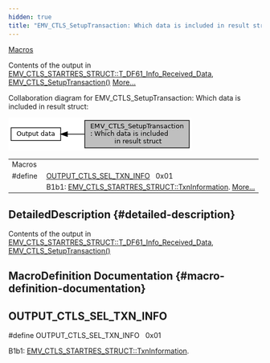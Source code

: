 ```yaml
---
hidden: true
title: "EMV_CTLS_SetupTransaction: Which data is included in result structTransaction execution » Output data"
---
```


[Macros](#define-members)

Contents of the output in <a href="group___d_e_f___f_l_o_w___o_u_t_p_u_t.md#ab08da8ecbb047104d0c58e6f0ea141ee">EMV_CTLS_STARTRES_STRUCT::T_DF61_Info_Received_Data</a>, <a href="group___f_u_n_c___f_l_o_w.md#ga1a86c76dcf8fec6e97ead6cf8f2717ff">EMV_CTLS_SetupTransaction()</a> [More\...](#details)

Collaboration diagram for EMV_CTLS_SetupTransaction: Which data is included in result struct:

![](group___d_e_f___o_u_t_p_u_t___s_e_l_e_c_t.png)

|  |  |
|----|----|
| Macros |  |
| #define  | [OUTPUT_CTLS_SEL_TXN_INFO](#ga92a2b1c47094479574095371e07bbf59)   0x01 |
|   | B1b1: <a href="group___d_e_f___f_l_o_w___o_u_t_p_u_t.md#a4c3b4d68baeb7717fc9788908b491929">EMV_CTLS_STARTRES_STRUCT::TxnInformation</a>. [More\...](#ga92a2b1c47094479574095371e07bbf59)<br/> |

## DetailedDescription {#detailed-description}

Contents of the output in <a href="group___d_e_f___f_l_o_w___o_u_t_p_u_t.md#ab08da8ecbb047104d0c58e6f0ea141ee">EMV_CTLS_STARTRES_STRUCT::T_DF61_Info_Received_Data</a>, <a href="group___f_u_n_c___f_l_o_w.md#ga1a86c76dcf8fec6e97ead6cf8f2717ff">EMV_CTLS_SetupTransaction()</a>

## MacroDefinition Documentation {#macro-definition-documentation}

## OUTPUT_CTLS_SEL_TXN_INFO <a href="#ga92a2b1c47094479574095371e07bbf59" id="ga92a2b1c47094479574095371e07bbf59"></a>

<p>#define OUTPUT_CTLS_SEL_TXN_INFO   0x01</p>

B1b1: <a href="group___d_e_f___f_l_o_w___o_u_t_p_u_t.md#a4c3b4d68baeb7717fc9788908b491929">EMV_CTLS_STARTRES_STRUCT::TxnInformation</a>.
